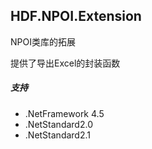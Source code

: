 ﻿## HDF.NPOI.Extension

NPOI类库的拓展

提供了导出Excel的封装函数

##### 支持
* .NetFramework 4.5
* .NetStandard2.0
* .NetStandard2.1